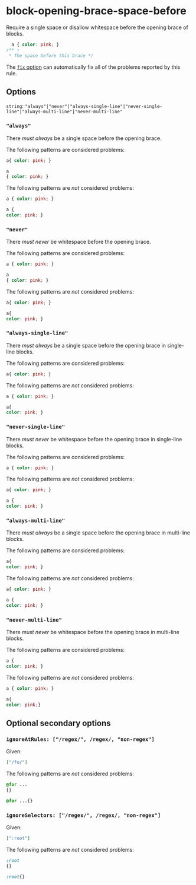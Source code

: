 # block-opening-brace-space-before

Require a single space or disallow whitespace before the opening brace of blocks.

<!-- prettier-ignore -->
```css
  a { color: pink; }
/** ↑
 * The space before this brace */
```

The [`fix` option](https://github.com/stylelint/stylelint/tree/14.1.0/docs/user-guide/usage/options.md#fix) can automatically fix all of the problems reported by this rule.

## Options

`string`: `"always"|"never"|"always-single-line"|"never-single-line"|"always-multi-line"|"never-multi-line"`

### `"always"`

There _must always_ be a single space before the opening brace.

The following patterns are considered problems:

<!-- prettier-ignore -->
```css
a{ color: pink; }
```

<!-- prettier-ignore -->
```css
a
{ color: pink; }
```

The following patterns are _not_ considered problems:

<!-- prettier-ignore -->
```css
a { color: pink; }
```

<!-- prettier-ignore -->
```css
a {
color: pink; }
```

### `"never"`

There _must never_ be whitespace before the opening brace.

The following patterns are considered problems:

<!-- prettier-ignore -->
```css
a { color: pink; }
```

<!-- prettier-ignore -->
```css
a
{ color: pink; }
```

The following patterns are _not_ considered problems:

<!-- prettier-ignore -->
```css
a{ color: pink; }
```

<!-- prettier-ignore -->
```css
a{
color: pink; }
```

### `"always-single-line"`

There _must always_ be a single space before the opening brace in single-line blocks.

The following patterns are considered problems:

<!-- prettier-ignore -->
```css
a{ color: pink; }
```

The following patterns are _not_ considered problems:

<!-- prettier-ignore -->
```css
a { color: pink; }
```

<!-- prettier-ignore -->
```css
a{
color: pink; }
```

### `"never-single-line"`

There _must never_ be whitespace before the opening brace in single-line blocks.

The following patterns are considered problems:

<!-- prettier-ignore -->
```css
a { color: pink; }
```

The following patterns are _not_ considered problems:

<!-- prettier-ignore -->
```css
a{ color: pink; }
```

<!-- prettier-ignore -->
```css
a {
color: pink; }
```

### `"always-multi-line"`

There _must always_ be a single space before the opening brace in multi-line blocks.

The following patterns are considered problems:

<!-- prettier-ignore -->
```css
a{
color: pink; }
```

The following patterns are _not_ considered problems:

<!-- prettier-ignore -->
```css
a{ color: pink; }
```

<!-- prettier-ignore -->
```css
a {
color: pink; }
```

### `"never-multi-line"`

There _must never_ be whitespace before the opening brace in multi-line blocks.

The following patterns are considered problems:

<!-- prettier-ignore -->
```css
a {
color: pink; }
```

The following patterns are _not_ considered problems:

<!-- prettier-ignore -->
```css
a { color: pink; }
```

<!-- prettier-ignore -->
```css
a{
color: pink;}
```

## Optional secondary options

### `ignoreAtRules: ["/regex/", /regex/, "non-regex"]`

Given:

```json
["/fo/"]
```

The following patterns are _not_ considered problems:

<!-- prettier-ignore -->
```css
@for ...
{}
```

<!-- prettier-ignore -->
```css
@for ...{}
```

### `ignoreSelectors: ["/regex/", /regex/, "non-regex"]`

Given:

```json
[":root"]
```

The following patterns are _not_ considered problems:

<!-- prettier-ignore -->
```css
:root
{}
```

<!-- prettier-ignore -->
```css
:root{}
```
